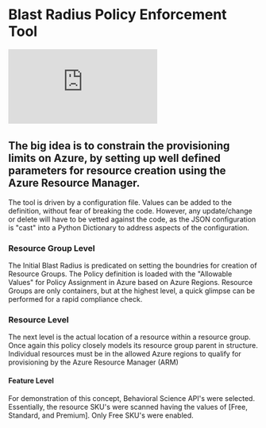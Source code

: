 # Blast Radius Policy Enforcement Tool

![Policy Editor](https://github.com/johndohoneyjr/PolicyTool/blob/main/images/Blast_Radius.pdf "Policy Editor")

## The big idea is to constrain the provisioning limits on Azure, by setting up well defined parameters for resource creation using the Azure Resource Manager.

The tool is driven by a configuration file.  Values can be added to the definition, without fear of breaking the code.  However, any update/change or delete will have to be vetted against the code, as the JSON configuration is "cast" into a Python Dictionary to address aspects of the configuration.

### Resource Group Level
The Initial Blast Radius is predicated on setting the boundries for creation of Resource Groups.  The Policy definition is loaded with the "Allowable Values" for Policy Assignment in Azure based on Azure Regions.  Resource Groups are only containers, but at the highest level, a quick glimpse can be performed for a rapid compliance check.

### Resource Level
The next level is the actual location of a resource within a resource group.  Once again this policy closely models its resource group parent in structure.  Individual resources must be in the allowed Azure regions to qualify for provisioning by the Azure Resource Manager (ARM)

#### Feature Level
For demonstration of this concept, Behavioral Science API's were selected.  Essentially, the resource SKU's were scanned having the values of [Free, Standard, and Premium].  Only Free SKU's were enabled.
